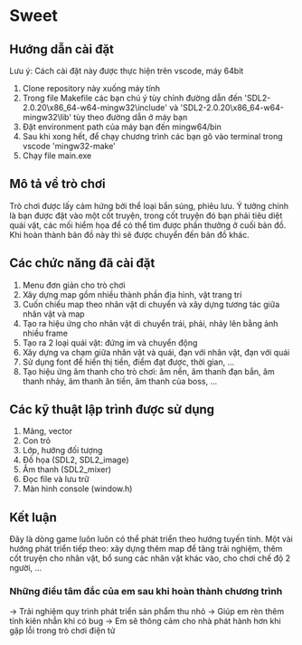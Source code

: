 # Sweet 

## Hướng dẫn cài đặt 
Lưu ý: Cách cài đặt này được thực hiện trên vscode, máy 64bit
1. Clone repository này xuống máy tính 
2. Trong file Makefile các bạn chú ý tùy chỉnh đường dẫn đến 'SDL2-2.0.20\x86_64-w64-mingw32\include' và 'SDL2-2.0.20\x86_64-w64-mingw32\lib' tùy theo đường dẫn ở máy bạn
3. Đặt environment path của máy bạn đến mingw64/bin
4. Sau khi xong hết, để chạy chương trình các bạn gõ vào terminal trong vscode 'mingw32-make'
5. Chạy file main.exe

## Mô tả về trò chơi
Trò chơi được lấy cảm hứng bởi thể loại bắn súng, phiêu lưu. Ý tưởng chính là bạn được đặt vào một cốt truyện, trong cốt truyện đó bạn phải tiêu diệt quái vật, các mối hiểm họa để có thể tìm được phần thưởng ở cuối bản đồ. Khi hoàn thành bản đồ này thì sẽ được chuyển đến bản đồ khác.

## Các chức năng đã cài đặt
1. Menu đơn giản cho trò chơi
2. Xây dựng map gồm nhiều thành phần địa hình, vật trang trí
3. Cuốn chiếu map theo nhân vật di chuyển và xây dựng tương tác giữa nhân vật và map
4. Tạo ra hiệu ứng cho nhân vật di chuyển trái, phải, nhảy lên bằng ảnh nhiều frame
5. Tạo ra 2 loại quái vật: đứng im và chuyển động
6. Xây dựng va chạm giữa nhân vật và quái, đạn với nhân vật, đạn với quái
7. Sử dụng font để hiển thị tiền, điểm đạt được, thời gian, ...
8. Tạo hiệu ứng âm thanh cho trò chơi: âm nền, âm thanh đạn bắn, âm thanh nhảy, âm thanh ăn tiền, âm thanh của boss, ...
 

## Các kỹ thuật lập trình được sử dụng
1. Mảng, vector
2. Con trỏ
3. Lớp, hướng đối tượng
4. Đồ họa (SDL2, SDL2_image)
5. Âm thanh (SDL2_mixer)
6. Đọc file và lưu trữ
7. Màn hình console (window.h)

## Kết luận
Đây là dòng game luôn luôn có thể phát triển theo hướng tuyến tính. Một vài hướng phát triển tiếp theo: xây dựng thêm map để tăng trải nghiệm, thêm cốt truyện cho nhân vật, bổ sung các nhân vật khác vào, cho chơi chế độ 2 người, ...
### Những điều tâm đắc của em sau khi hoàn thành chương trình
-> Trải nghiệm quy trình phát triển sản phẩm thu nhỏ
-> Giúp em rèn thêm tính kiên nhẫn khi có bug
-> Em sẽ thông cảm cho nhà phát hành hơn khi gặp lỗi trong trò chơi điện tử
